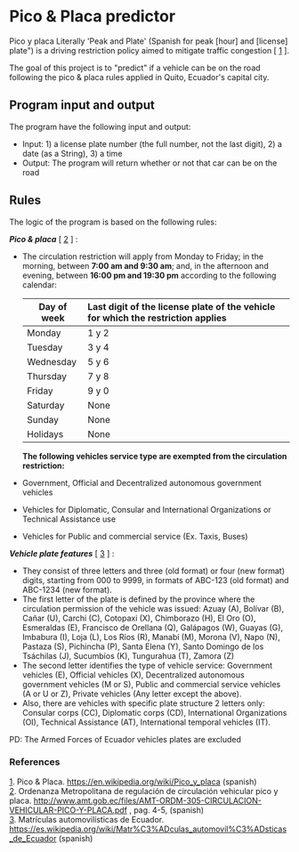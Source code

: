 # Pico & Placa predictor
Pico y placa Literally 'Peak and Plate' (Spanish for peak [hour] and [license] plate") is a driving restriction policy aimed to mitigate traffic congestion [ [1] ].

The goal of this project is to "predict" if a vehicle can be on the road following the pico & placa rules applied in Quito, Ecuador's capital city.

## Program input and output
The program have the following input and output:
* Input: 1) a license plate number (the full number, not the last digit), 2) a date (as a String), 3) a time
* Output: The program will return whether or not that car can be on the road

## Rules

The logic of the program is based on the following rules:

<em><strong>Pico & placa</strong></em> [ [2] ] :

* The circulation restriction will apply from Monday to Friday; in the morning, between <strong>7:00 am and 9:30 am</strong>; and, in the afternoon and evening, between <strong>16:00 pm and 19:30 pm</strong> according to the following calendar:

  | Day of week        | Last digit of the license plate of the vehicle for which the restriction applies |     
  |--------------------|:---------------------------------------------------------------------------------|
  | Monday              |  1 y 2                                                                          |
  | Tuesday             |  3 y 4                                                                          |
  | Wednesday           |  5 y 6                                                                          |
  | Thursday            |  7 y 8                                                                          |
  | Friday              |  9 y 0                                                                          |
  | Saturday            |  None                                                                           |
  | Sunday              |  None                                                                           |
  | Holidays            |  None                                                                           |

  <strong>The following vehicles service type are exempted from the circulation restriction: </strong>
* Government, Official and Decentralized autonomous government vehicles
* Vehicles for Diplomatic, Consular and International Organizations or Technical Assistance use
* Vehicles for Public and commercial service (Ex. Taxis, Buses)


<em><strong>Vehicle plate features</strong></em> [ [3] ] :
* They consist of three letters and three (old format) or four (new format) digits, starting from 000 to 9999, in formats of ABC-123 (old format) and ABC-1234 (new format). 
* The first letter of the plate is defined by the province where the circulation permission of the vehicle was issued: Azuay (A), Bolívar (B), Cañar (U), Carchi (C), Cotopaxi (X), Chimborazo (H), El Oro (O), Esmeraldas (E), Francisco de Orellana (Q), Galápagos (W), Guayas (G), Imbabura (I), Loja (L), Los Ríos (R), Manabí (M), Morona (V), Napo (N), Pastaza (S), Pichincha (P), Santa Elena (Y), Santo Domingo de los Tsáchilas (J), Sucumbíos (K), Tungurahua (T), Zamora (Z)
* The second letter identifies the type of vehicle service: Government vehicles (E), Official vehicles (X), Decentralized autonomous government vehicles (M or S), Public and commercial service vehicles (A or U or Z), Private vehicles (Any letter except the above).
* Also, there are vehicles with specific plate structure 2 letters only: Consular corps (CC), Diplomatic corps (CD), International Organizations (OI), Technical Assistance (AT), International temporal vehicles (IT).

PD: The Armed Forces of Ecuador vehicles plates are excluded

[1]: https://en.wikipedia.org/wiki/Pico_y_placa
[2]: http://www.amt.gob.ec/files/AMT-ORDM-305-CIRCULACION-VEHICULAR-PICO-Y-PLACA.pdf
[3]: https://es.wikipedia.org/wiki/Matr%C3%ADculas_automovil%C3%ADsticas_de_Ecuador

### References
[1]. Pico & Placa. https://en.wikipedia.org/wiki/Pico_y_placa (spanish)\
[2]. Ordenanza Metropolitana de regulación de circulación vehicular pico y placa. http://www.amt.gob.ec/files/AMT-ORDM-305-CIRCULACION-VEHICULAR-PICO-Y-PLACA.pdf , pag. 4-5, (spanish)\
[3]. Matrículas automovilísticas de Ecuador. https://es.wikipedia.org/wiki/Matr%C3%ADculas_automovil%C3%ADsticas_de_Ecuador (spanish)